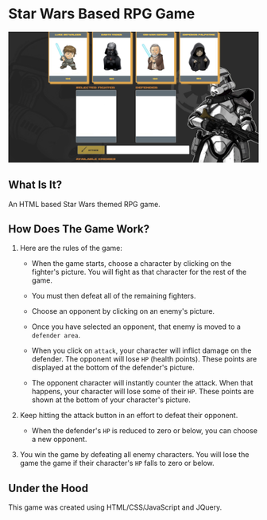 # Star Wars Based RPG Game

![Star Wars](assets/images/github/StarWarsRPG.png)

## What Is It?
An HTML based Star Wars themed RPG game.

## How Does The Game Work?
1. Here are the rules of the game:
   * When the game starts, choose a character by clicking on the fighter's picture. You will fight as that character for the rest of the game.

   * You must then defeat all of the remaining fighters. 

   * Choose an opponent by clicking on an enemy's picture.

   * Once you have selected an opponent, that enemy is moved to a `defender area`.
   
   * When you click on `attack`, your character will inflict damage on the defender. The opponent will lose `HP` (health points). These points are displayed at the bottom of the defender's picture. 
     
    * The opponent character will instantly counter the attack. When that happens, your character will lose some of their `HP`. These points are shown at the bottom of your character's picture.

3. Keep hitting the attack button in an effort to defeat their opponent.

   * When the defender's `HP` is reduced to zero or below, you can choose a new opponent.

4. You win the game by defeating all enemy characters. You will lose the game the game if their character's `HP` falls to zero or below.

## Under the Hood
This game was created using HTML/CSS/JavaScript and JQuery. 

